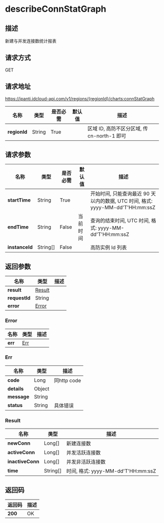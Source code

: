 # describeConnStatGraph


## 描述
新建与并发连接数统计报表

## 请求方式
GET

## 请求地址
https://ipanti.jdcloud-api.com/v1/regions/{regionId}/charts:connStatGraph

|名称|类型|是否必需|默认值|描述|
|---|---|---|---|---|
|**regionId**|String|True| |区域 ID, 高防不区分区域, 传 cn-north-1 即可|

## 请求参数
|名称|类型|是否必需|默认值|描述|
|---|---|---|---|---|
|**startTime**|String|True| |开始时间, 只能查询最近 90 天以内的数据, UTC 时间, 格式: yyyy-MM-dd'T'HH:mm:ssZ|
|**endTime**|String|False|当前时间|查询的结束时间, UTC 时间, 格式: yyyy-MM-dd'T'HH:mm:ssZ|
|**instanceId**|String[]|False| |高防实例 Id 列表|


## 返回参数
|名称|类型|描述|
|---|---|---|
|**result**|[Result](describeconnstatgraph#result)| |
|**requestId**|String| |
|**error**|[Error](describeconnstatgraph#error)| |

### <div id="error">Error</div>
|名称|类型|描述|
|---|---|---|
|**err**|[Err](describeconnstatgraph#err)| |
### <div id="err">Err</div>
|名称|类型|描述|
|---|---|---|
|**code**|Long|同http code|
|**details**|Object| |
|**message**|String| |
|**status**|String|具体错误|
### <div id="result">Result</div>
|名称|类型|描述|
|---|---|---|
|**newConn**|Long[]|新建连接数|
|**activeConn**|Long[]|并发活跃连接数|
|**inactiveConn**|Long[]|并发非活跃连接数|
|**time**|String[]|时间, 格式: yyyy-MM-dd'T'HH:mm:ssZ|

## 返回码
|返回码|描述|
|---|---|
|**200**|OK|
